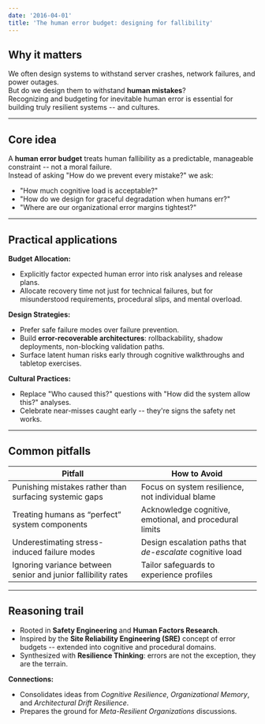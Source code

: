 ```yaml
---
date: '2016-04-01'
title: 'The human error budget: designing for fallibility'
---
```


## Why it matters
We often design systems to withstand server crashes, network failures, and power outages.  
But do we design them to withstand **human mistakes**?  
Recognizing and budgeting for inevitable human error is essential for building truly resilient systems -- and cultures.

---

## Core idea
A **human error budget** treats human fallibility as a predictable, manageable constraint -- not a moral failure.  
Instead of asking "How do we prevent every mistake?" we ask:  
- "How much cognitive load is acceptable?"  
- "How do we design for graceful degradation when humans err?"  
- "Where are our organizational error margins tightest?"

---

## Practical applications

**Budget Allocation:**
  - Explicitly factor expected human error into risk analyses and release plans.
  - Allocate recovery time not just for technical failures, but for misunderstood requirements, procedural slips, and mental overload.

**Design Strategies:**
  - Prefer safe failure modes over failure prevention.
  - Build **error-recoverable architectures**: rollbackability, shadow deployments, non-blocking validation paths.
  - Surface latent human risks early through cognitive walkthroughs and tabletop exercises.

**Cultural Practices:**
  - Replace "Who caused this?" questions with "How did the system allow this?" analyses.
  - Celebrate near-misses caught early -- they're signs the safety net works.

---

## Common pitfalls

| Pitfall                                 | How to Avoid                                          |
|------------------------------------------|-------------------------------------------------------|
| Punishing mistakes rather than surfacing systemic gaps | Focus on system resilience, not individual blame  |
| Treating humans as “perfect” system components | Acknowledge cognitive, emotional, and procedural limits |
| Underestimating stress-induced failure modes | Design escalation paths that *de-escalate* cognitive load |
| Ignoring variance between senior and junior fallibility rates | Tailor safeguards to experience profiles            |

---

## Reasoning trail
- Rooted in **Safety Engineering** and **Human Factors Research**.
- Inspired by the **Site Reliability Engineering (SRE)** concept of error budgets -- extended into cognitive and procedural domains.
- Synthesized with **Resilience Thinking**: errors are not the exception, they are the terrain.

**Connections:**
- Consolidates ideas from *Cognitive Resilience*, *Organizational Memory*, and *Architectural Drift Resilience*.
- Prepares the ground for *Meta-Resilient Organizations* discussions.

